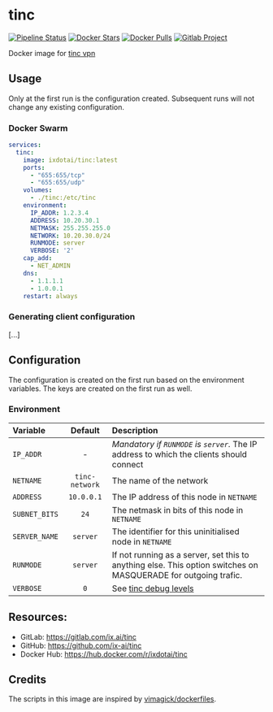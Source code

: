 # tinc

[![Pipeline Status](https://gitlab.com/ix.ai/tinc/badges/master/pipeline.svg)](https://gitlab.com/ix.ai/tinc/)
[![Docker Stars](https://img.shields.io/docker/stars/ixdotai/tinc.svg)](https://hub.docker.com/r/ixdotai/tinc/)
[![Docker Pulls](https://img.shields.io/docker/pulls/ixdotai/tinc.svg)](https://hub.docker.com/r/ixdotai/tinc/)
[![Gitlab Project](https://img.shields.io/badge/GitLab-Project-554488.svg)](https://gitlab.com/ix.ai/tinc/)


Docker image for [tinc vpn](https://www.tinc-vpn.org/)

## Usage

Only at the first run is the configuration created. Subsequent runs will not change any existing configuration.

### Docker Swarm
```yml
services:
  tinc:
    image: ixdotai/tinc:latest
    ports:
      - "655:655/tcp"
      - "655:655/udp"
    volumes:
      - ./tinc:/etc/tinc
    environment:
      IP_ADDR: 1.2.3.4
      ADDRESS: 10.20.30.1
      NETMASK: 255.255.255.0
      NETWORK: 10.20.30.0/24
      RUNMODE: server
      VERBOSE: '2'
    cap_add:
      - NET_ADMIN
    dns:
      - 1.1.1.1
      - 1.0.0.1
    restart: always
```

### Generating client configuration

[...]

## Configuration

The configuration is created on the first run based on the environment variables. The keys are created on the first run as well.

### Environment

| **Variable**  | **Default**     | **Description**                                                                          |
|:--------------|:---------------:|:-----------------------------------------------------------------------------------------|
| `IP_ADDR`     | -               | *Mandatory if `RUNMODE` is `server`.* The IP address to which the clients should connect |
| `NETNAME`     | `tinc-network`  | The name of the network |
| `ADDRESS`     | `10.0.0.1`      | The IP address of this node in `NETNAME` |
| `SUBNET_BITS` | `24`            | The netmask in bits of this node in `NETNAME` |
| `SERVER_NAME` | `server`        | The identifier for this uninitialised node in `NETNAME` |
| `RUNMODE`     | `server`        | If not running as a server, set this to anything else. This option switches on MASQUERADE for outgoing trafic. |
| `VERBOSE`     | `0`             | See [tinc debug levels](https://www.tinc-vpn.org/documentation/Debug-levels.html) |


## Resources:
* GitLab: https://gitlab.com/ix.ai/tinc
* GitHub: https://github.com/ix-ai/tinc
* Docker Hub: https://hub.docker.com/r/ixdotai/tinc

## Credits
The scripts in this image are inspired by [vimagick/dockerfiles](https://github.com/vimagick/dockerfiles/tree/master/tinc).
